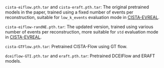 ```cista-eiflow.pth.tar``` and ```cista-eraft.pth.tar```: The original pretrained models in the paper, trained using a fixed number of events per reconstruction, suitable for ```low_k_events``` evaluation mode in [CISTA-EVREAL](https://github.com/lsying009/CISTA-EVREAL.git).

```cista-eiflow-randNE.pth.tar```: The updated version, trained using various number of events per reconstruction, more suitable for ```std``` evaluation mode in [CISTA-EVREAL](https://github.com/lsying009/CISTA-EVREAL.git).

```cista-GTFlow.pth.tar```: Pretrained CISTA-Flow using GT flow.

```dceiflow-GTI.pth.tar``` and ```eraft.pth.tar```: Pretrained DCEIFlow and ERAFT models.
